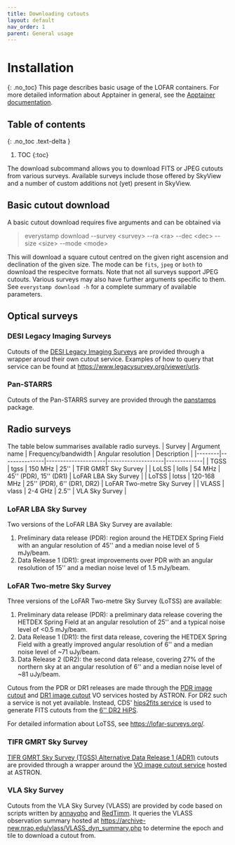 ```yaml
---
title: Downloading cutouts
layout: default
nav_order: 1
parent: General usage
---
```


# Installation
{: .no_toc}
This page describes basic usage of the LOFAR containers. For more detailed information about Apptainer in general, see the [Apptainer documentation](https://apptainer.org/docs/user/main/index.html).

## Table of contents
{: .no_toc .text-delta }

1. TOC
{:toc}

The download subcommand allows you to download FITS or JPEG cutouts from various surveys. Available surveys include those offered by SkyView and a number of custom additions not (yet) present in SkyView.

## Basic cutout download
A basic cutout download requires five arguments and can be obtained via

> everystamp download --survey \<survey> --ra \<ra> --dec \<dec> --size \<size> --mode \<mode>

This will download a square cutout centred on the given right ascension and declination of the given size. The mode can be `fits`, `jpeg` or `both` to download the respecitve formats. Note that not all surveys support JPEG cutouts. Various surveys may also have further arguments specific to them. See `everystamp download -h` for a complete summary of available parameters.

## Optical surveys
### DESI Legacy Imaging Surveys
Cutouts of the [DESI Legacy Imaging Surveys](https://www.legacysurvey.org/) are provided through a wrapper aroud their own cutout service. Examples of how to query that service can be found at https://www.legacysurvey.org/viewer/urls.

### Pan-STARRS
Cutouts of the Pan-STARRS survey are provided through the [panstamps](https://panstamps.readthedocs.io/en/master/) package.

## Radio surveys
The table below summarises available radio surveys.
| Survey | Argument name | Frequency/bandwidth | Angular resolution | Description |
|--------|---------------|---------------------|--------------------|-------------|
| TGSS | tgss | 150 MHz | 25'' | TFIR GMRT Sky Survey |
| LoLSS | lolls | 54 MHz | 45'' (PDR), 15'' (DR1) | LoFAR LBA Sky Survey |
| LoTSS | lotss | 120-168 MHz | 25'' (PDR), 6'' (DR1, DR2) | LoFAR Two-metre Sky Survey |
| VLASS | vlass | 2-4 GHz | 2.5'' | VLA Sky Survey |

### LoFAR LBA Sky Survey
Two versions of the LoFAR LBA Sky Survey are available:

1. Preliminary data release (PDR): region around the HETDEX Spring Field with an angular resolution of 45'' and a median noise level of 5 mJy/beam.
2. Data Release 1 (DR1): great improvements over PDR with an angular resolution of 15'' and a median noise level of 1.5 mJy/beam.

### LoFAR Two-metre Sky Survey
Three versions of the LoFAR Two-metre Sky Survey (LoTSS) are available:

1. Preliminary data release (PDR): a preliminary data release covering the HETDEX Spring Field at an angular resolution of 25'' and a typical noise level of <0.5 mJy/beam.
2. Data Release 1 (DR1): the first data release, covering the HETDEX Spring Field with a greatly improved angular resolution of 6'' and a median noise level of ~71 uJy/beam.
3. Data Release 2 (DR2): the second data release, covering 27% of the northern sky at an angular resolution of 6'' and a median noise level of ~81 uJy/beam.

Cutous from the PDR or DR1 releases are made through the [PDR image cutout](https://vo.astron.nl/lofartier1/q_img/cutout/form) and [DR1 image cutout](https://vo.astron.nl/hetdex/lotss-dr1-img/cutout/form) VO services hosted by ASTRON. For DR2 such a service is not yet available. Instead, CDS' [hips2fits service](https://alasky.u-strasbg.fr/hips-image-services/hips2fits) is used to generate FITS cutouts from the [6'' DR2 HiPS](https://lofar-surveys.org/public_hips/LoTSS_DR2_high_hips/).

For detailed information about LoTSS, see https://lofar-surveys.org/.

### TIFR GMRT Sky Survey
[TIFR GMRT Sky Survey (TGSS) Alternative Data Release 1 (ADR1)](https://tgssadr.strw.leidenuniv.nl/doku.php) cutouts are provided through a wrapper around the [VO image cutout service](https://vo.astron.nl/tgssadr/q_fits/cutout/form) hosted at ASTRON.

### VLA Sky Survey
Cutouts from the VLA Sky Survey (VLASS) are provided by code based on scripts written by [annayqho](https://github.com/annayqho/Query_VLASS) and [RedTimm](https://github.com/RedTimm/VLASS-poststamp). It queries the VLASS observation summary hosted at https://archive-new.nrao.edu/vlass/VLASS_dyn_summary.php to determine the epoch and tile to download a cutout from.
